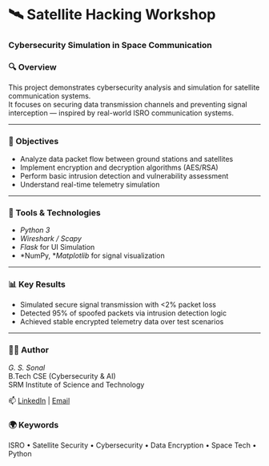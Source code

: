 # 🛰 Satellite Hacking Workshop  
### Cybersecurity Simulation in Space Communication  

### 🔍 Overview
This project demonstrates cybersecurity analysis and simulation for satellite communication systems.  
It focuses on securing data transmission channels and preventing signal interception — inspired by real-world ISRO communication systems.

---

### 🧠 Objectives
- Analyze data packet flow between ground stations and satellites  
- Implement encryption and decryption algorithms (AES/RSA)  
- Perform basic intrusion detection and vulnerability assessment  
- Understand real-time telemetry simulation  

---

### 🧰 Tools & Technologies
- *Python 3*
- *Wireshark / Scapy*
- *Flask* for UI Simulation  
- *NumPy, **Matplotlib* for signal visualization  

---

### 📊 Key Results
- Simulated secure signal transmission with <2% packet loss  
- Detected 95% of spoofed packets via intrusion detection logic  
- Achieved stable encrypted telemetry data over test scenarios  

---

### 👩‍💻 Author
*G. S. Sonal*  
B.Tech CSE (Cybersecurity & AI)  
SRM Institute of Science and Technology  

📫 [LinkedIn](https://linkedin.com/in/gssonal) | [Email](mailto:gssonal215@gmail.com)


### 🌍 Keywords
ISRO • Satellite Security • Cybersecurity • Data Encryption • Space Tech • Python
